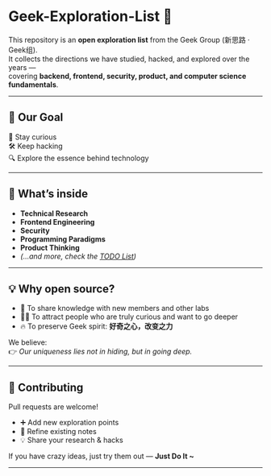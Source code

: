 # Geek-Exploration-List 🚀

This repository is an **open exploration list** from the Geek Group (新思路 · Geek组).  
It collects the directions we have studied, hacked, and explored over the years —  
covering **backend, frontend, security, product, and computer science fundamentals**.  

---

## 🎯 Our Goal  

🌟 Stay curious  
🛠️ Keep hacking  
🔍 Explore the essence behind technology  

---

## 📌 What’s inside  

- **Technical Research**  
- **Frontend Engineering**  
- **Security**  
- **Programming Paradigms**  
- **Product Thinking**  
- *(…and more, check the [TODO List](./TODO.md))*  

---

## 💡 Why open source?  

- 📖 To share knowledge with new members and other labs  
- 🧑‍💻 To attract people who are truly curious and want to go deeper  
- 🔥 To preserve Geek spirit: **好奇之心，改变之力**  

We believe:  
👉 *Our uniqueness lies not in hiding, but in going deep.*  

---

## 🤝 Contributing  

Pull requests are welcome!  

- ➕ Add new exploration points  
- 📝 Refine existing notes  
- 💡 Share your research & hacks  

If you have crazy ideas, just try them out — **Just Do It ~**  

---
